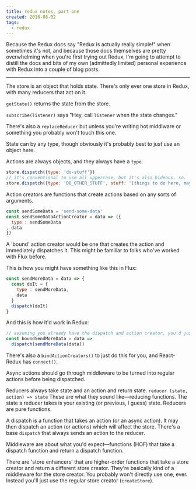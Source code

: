 ```yaml
---
title: redux notes, part one
created: 2016-08-02
tags:
  - redux
---
```


Because the Redux docs say "Redux is actually really simple!" when sometimes
it's not, and because those docs themselves are pretty overwhelming when
you're first trying out Redux, I'm going to attempt to distill the docs and
bits of my own (admittedly limited) personal experience with Redux into a
couple of blog posts.

--------

The store is an object that holds state. There's only ever one store in Redux,
with many reducers that act on it.

`getState()` returns the state from the store.

`subscribe(listener)` says "Hey, call `listener` when the state changes."

There's also a `replaceReducer` but unless you're writing hot middlware or
something you probably won't touch this one.

State can by any type, though obviously it's probably best to just use an
object here.

Actions are always objects, and they always have a `type`.

```javascript
store.dispatch({type: 'do-stuff'})
// it's conventional to use all uppercase, but it's also hideous. so.
store.dispatch({type: 'DO_OTHER_STUFF', stuff: '[things to do here, maybe]'})
```

Action creators are functions that create actions based on any sorts of
arguments.

```javascript
const sendSomeData = 'send-some-data'
const sendSomeDataActionCreator = data => ({
  type : sendSomeData
, data
})
```

A 'bound' action creator would be one that creates the action and immediately
dispatches it. This might be familiar to folks who've worked with Flux before.

This is how you might have something like this in Flux:

```javascript
const sendMoreData = data => {
  const doIt = {
    type : sendMoreData,
    data
  }
  dispatch(doIt)
}
```

And this is how it'd work in Redux:
```javascript
// assuming you already have the dispatch and action creator, you'd just
const boundSendMoreData = data =>
  dispatch(sendMoreData(data))
```

There's also a `bindActionCreators()` to just do this for you, and React-Redux
has `connect()`.

Async actions should go through middleware to be turned into regular actions
before being dispatched.

Reducers always take state and an action and return state.
`reducer (state, action) => state`
These are what they sound like&mdash;reducing functions.
The state a reducer takes is your existing (or previous, I guess) state.
Reducers are pure functions.

A dispatch is a function that takes an action (or an async action). It may then
dispatch an action (or actions) which will affect the store.
There's a base `dispatch` that always sends an action to the reducer.

Middleware are about what you'd expect&mdash;functions (HOF) that take a
dispatch function and return a dispatch function.

There are 'store enhancers' that are higher-order functions that take a store
creator and return a different store creator. They're basically kind of a
middleware for the store creator. You probably won't directly use one, ever.
Instead you'll just use the regular store creator (`createStore`).
